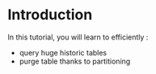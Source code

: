 # Introduction

In this tutorial, you will learn to efficiently :

- query huge historic tables
- purge table thanks to partitioning
